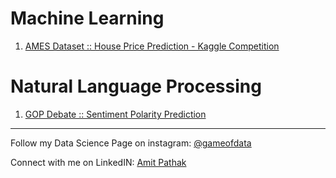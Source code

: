 # Machine Learning
1. [AMES Dataset :: House Price Prediction - Kaggle Competition](https://github.com/VikingPathak/Jupyter_Notebooks/blob/main/ML_Ames_House_Price_Prediction.md)

# Natural Language Processing
1. [GOP Debate :: Sentiment Polarity Prediction](https://github.com/VikingPathak/Jupyter_Notebooks/blob/main/NLP_Twitter_Sentiment_Analysis_GOP_Debate.md)

---

Follow my Data Science Page on instagram: [@gameofdata](https://www.instagram.com/gameofdata)

Connect with me on LinkedIN: [Amit Pathak](https://www.linkedin.com/in/viking-pathak)
